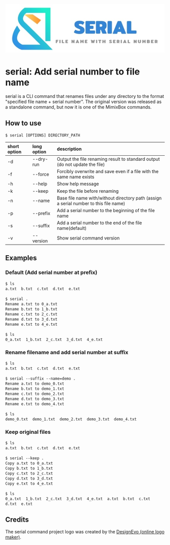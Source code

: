 ![Serial logo](../../../images/serial.jpg "Serial logo")
# serial: Add serial number to file name
serial is a CLI command that renames files under any directory to the format "specified file name + serial number".
The original version was released as a standalone command, but now it is one of the MimixBox commands.

## How to use
```Usage
$ serial [OPTIONS] DIRECTORY_PATH
```

| short option | long option | description |
|:------|:-----|:------|
| -d    | --dry-run    | Output the file renaming result to standard output (do not update the file)　   |
| -f   | --force    | Forcibly overwrite and save even if a file with the same name exists　   |
| -h   | --help    | Show help message　   |
| -k   | --keep    | Keep the file before renaming　   |
| -n | --name   | Base file name with/without directory path (assign a serial number to this file name)   |
| -p | --prefix   | Add a serial number to the beginning of the file name  |
| -s | --suffix  | Add a serial number to the end of the file name(default) |
| -v | --version  | Show serial command version |

## Examples
### Default (Add serial number at prefix)
```
$ ls
a.txt  b.txt  c.txt  d.txt  e.txt

$ serial .
Rename a.txt to 0_a.txt
Rename b.txt to 1_b.txt
Rename c.txt to 2_c.txt
Rename d.txt to 3_d.txt
Rename e.txt to 4_e.txt

$ ls
0_a.txt  1_b.txt  2_c.txt  3_d.txt  4_e.txt
```

### Rename filename and add serial number at suffix
```
$ ls
a.txt  b.txt  c.txt  d.txt  e.txt

$ serial --suffix --name=demo .
Rename a.txt to demo_0.txt
Rename b.txt to demo_1.txt
Rename c.txt to demo_2.txt
Rename d.txt to demo_3.txt
Rename e.txt to demo_4.txt

$ ls
demo_0.txt  demo_1.txt  demo_2.txt  demo_3.txt  demo_4.txt
```

### Keep original files
```
$ ls
a.txt  b.txt  c.txt  d.txt  e.txt

$ serial --keep .
Copy a.txt to 0_a.txt
Copy b.txt to 1_b.txt
Copy c.txt to 2_c.txt
Copy d.txt to 3_d.txt
Copy e.txt to 4_e.txt

$ ls
0_a.txt  1_b.txt  2_c.txt  3_d.txt  4_e.txt  a.txt  b.txt  c.txt  d.txt  e.txt
```


##  Credits
The serial command project logo was created by the [DesignEvo (online logo maker)](https://www.designevo.com/).